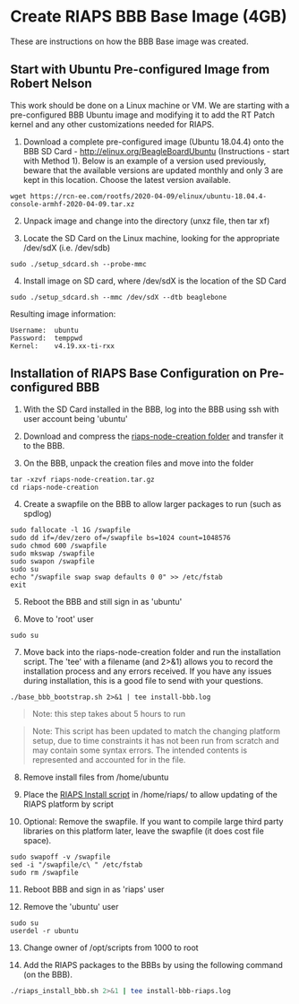 # Create RIAPS BBB Base Image (4GB)

These are instructions on how the BBB Base image was created.  

## Start with Ubuntu Pre-configured Image from Robert Nelson

This work should be done on a Linux machine or VM. We are starting with a pre-configured BBB Ubuntu image and modifying it to add the RT Patch kernel and any other customizations needed for RIAPS.

1) Download a complete pre-configured image (Ubuntu 18.04.4) onto the BBB SD Card - http://elinux.org/BeagleBoardUbuntu (Instructions - start with Method 1).  Below is an example of a version used previously, beware that the available versions are updated monthly and only 3 are kept in this location.  Choose the latest version available.

```
wget https://rcn-ee.com/rootfs/2020-04-09/elinux/ubuntu-18.04.4-console-armhf-2020-04-09.tar.xz
```

2) Unpack image and change into the directory (unxz file, then tar xf)

3) Locate the SD Card on the Linux machine, looking for the appropriate /dev/sdX (i.e. /dev/sdb)

```
sudo ./setup_sdcard.sh --probe-mmc
```

4) Install image on SD card, where /dev/sdX is the location of the SD Card

```
sudo ./setup_sdcard.sh --mmc /dev/sdX --dtb beaglebone
```

Resulting image information:

```
Username:  ubuntu
Password:  temppwd
Kernel:    v4.19.xx-ti-rxx
```

## Installation of RIAPS Base Configuration on Pre-configured BBB

1) With the SD Card installed in the BBB, log into the BBB using ssh with user account being 'ubuntu'

2) Download and compress the [riaps-node-creation folder](https://github.com/RIAPS/riaps-integration/tree/master/riaps-node-creation) and transfer it to the BBB.

3) On the BBB, unpack the creation files and move into the folder

```
tar -xzvf riaps-node-creation.tar.gz
cd riaps-node-creation
```

4) Create a swapfile on the BBB to allow larger packages to run (such as spdlog)

```
sudo fallocate -l 1G /swapfile
sudo dd if=/dev/zero of=/swapfile bs=1024 count=1048576
sudo chmod 600 /swapfile
sudo mkswap /swapfile
sudo swapon /swapfile
sudo su
echo "/swapfile swap swap defaults 0 0" >> /etc/fstab
exit
```

5) Reboot the BBB and still sign in as 'ubuntu'

6) Move to 'root' user

```
sudo su
```

7) Move back into the riaps-node-creation folder and run the installation script. The 'tee' with a filename (and 2>&1) allows you to record the installation process and any errors received. If you have any issues during installation, this is a good file to send with your questions.

```
./base_bbb_bootstrap.sh 2>&1 | tee install-bbb.log
```

> Note: this step takes about 5 hours to run

> Note:  This script has been updated to match the changing platform setup, due to time constraints it has not been run from scratch and may contain some syntax errors.  The intended contents is represented and accounted for in the file.

8) Remove install files from /home/ubuntu

9) Place the [RIAPS Install script](https://github.com/RIAPS/riaps-integration/blob/master/riaps-bbbruntime/riaps_install_bbb.sh) in /home/riaps/ to allow updating of the RIAPS platform by script

10) Optional:  Remove the swapfile.  If you want to compile large third party libraries on this platform later, leave the swapfile (it does cost file space).

```
sudo swapoff -v /swapfile
sed -i "/swapfile/c\ " /etc/fstab
sudo rm /swapfile
```

11) Reboot BBB and sign in as 'riaps' user

12) Remove the 'ubuntu' user

```
sudo su
userdel -r ubuntu
```

13) Change owner of /opt/scripts from 1000 to root

14) Add the RIAPS packages to the BBBs by using the following command (on the BBB).

```bash
./riaps_install_bbb.sh 2>&1 | tee install-bbb-riaps.log
```
